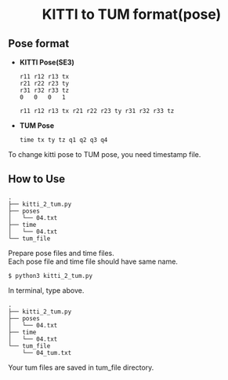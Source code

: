 <div align="center">
  <h1>KITTI to TUM format(pose)</h1>
</div>

## Pose format
- **KITTI Pose(SE3)**
    
    ```
    r11 r12 r13 tx
    r21 r22 r23 ty
    r31 r32 r33 tz
    0   0   0   1
    ```
    
    `r11 r12 r13 tx r21 r22 r23 ty r31 r32 r33 tz`
    
- **TUM Pose**
    
    ```
    time tx ty tz q1 q2 q3 q4
    ```

To change kitti pose to TUM pose, you need timestamp file.


## How to Use
```
.
├── kitti_2_tum.py
├── poses
│   └── 04.txt
├── time
│   └── 04.txt
└── tum_file
```
Prepare pose files and time files.  
Each pose file and time file should have same name.

```
$ python3 kitti_2_tum.py
```
In terminal, type above.

```
.
├── kitti_2_tum.py
├── poses
│   └── 04.txt
├── time
│   └── 04.txt
└── tum_file
    └── 04_tum.txt
```
Your tum files are saved in tum_file directory.